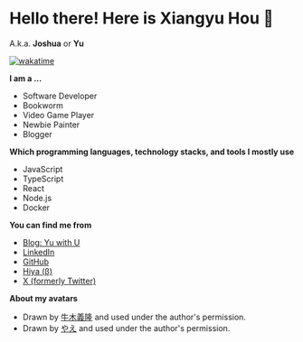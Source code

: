 # Hello there! Here is **Xiangyu Hou** 👋

A.k.a. **Joshua** or **Yu**

[![wakatime](https://wakatime.com/badge/user/018e27e0-cf09-4e8b-b3a0-441f9e28b0e7.svg)](https://wakatime.com/@018e27e0-cf09-4e8b-b3a0-441f9e28b0e7)

**I am a ...**

- Software Developer
- Bookworm
- Video Game Player
- Newbie Painter
- Blogger

**Which programming languages, technology stacks, and tools I mostly use**

- JavaScript
- TypeScript
- React
- Node.js
- Docker

**You can find me from**

- [Blog: Yu with U](https://yuu.net)
- [LinkedIn](https://www.linkedin.com/in/xiangyuhou)
- [GitHub](https://github.com/yuowo39)
- [Hiya (β)](https://hiya.moe/@yu)
- [X (formerly Twitter)](https://x.com/yuowo39)

**About my avatars**

- Drawn by [牛木義隆](https://x.com/yosihiki) and used under the author's permission.
- Drawn by [やえ](https://x.com/yaecha0) and used under the author's permission.
